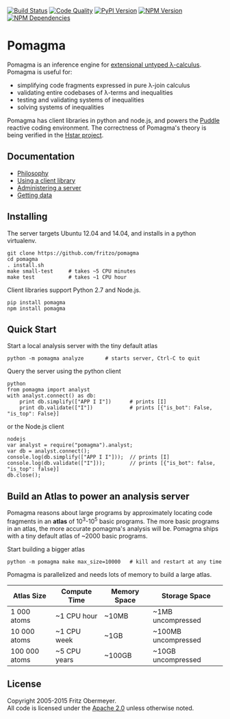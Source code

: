 [![Build Status](https://travis-ci.org/fritzo/pomagma.svg?branch=master)](https://travis-ci.org/fritzo/pomagma)
[![Code Quality](https://scrutinizer-ci.com/g/fritzo/pomagma/badges/quality-score.png?b=master)](https://scrutinizer-ci.com/g/fritzo/pomagma)
[![PyPI Version](https://badge.fury.io/py/pomagma.svg)](https://pypi.python.org/pypi/pomagma)
[![NPM Version](https://badge.fury.io/js/pomagma.svg)](https://badge.fury.io/js/pomagma)
[![NPM Dependencies](https://david-dm.org/fritzo/pomagma.svg)](https://www.npmjs.org/package/pomagma)

# Pomagma

Pomagma is an inference engine for
[extensional untyped &lambda;-calculus](/doc/philosophy.md).
Pomagma is useful for:

* simplifying code fragments expressed in pure &lambda;-join calculus
* validating entire codebases of &lambda;-terms and inequalities
* testing and validating systems of inequalities
* solving systems of inequalities

Pomagma has client libraries in python and node.js, and powers the
[Puddle](https://github.com/fritzo/puddle) reactive coding environment.
The correctness of Pomagma's theory is being verified in the
[Hstar project](https://github.com/fritzo/hstar).

## Documentation

* [Philosophy](/doc/philosophy.md)
* [Using a client library](/doc/client.md)
* [Administering a server](/doc/server.md)
* [Getting data](/doc/data.md)

## Installing

The server targets Ubuntu 12.04 and 14.04, and installs in a python virtualenv.

    git clone https://github.com/fritzo/pomagma
    cd pomagma
    . install.sh
    make small-test     # takes ~5 CPU minutes
    make test           # takes ~1 CPU hour

Client libraries support Python 2.7 and Node.js.

    pip install pomagma
    npm install pomagma

## Quick Start

Start a local analysis server with the tiny default atlas

    python -m pomagma analyze       # starts server, Ctrl-C to quit

Query the server using the python client

    python
    from pomagma import analyst
    with analyst.connect() as db:
        print db.simplify(["APP I I"])      # prints [I]
        print db.validate(["I"])            # prints [{"is_bot": False, "is_top": False}]

or the Node.js client

    nodejs
    var analyst = require("pomagma").analyst;
    var db = analyst.connect();
    console.log(db.simplify(["APP I I"]));  // prints [I]
    console.log(db.validate(["I"]));        // prints [{"is_bot": false, "is_top": false}]
    db.close();

## Build an Atlas to power an analysis server

Pomagma reasons about large programs by approximately locating code fragments
in an **atlas** of 10<sup>3</sup>-10<sup>5</sup> basic programs.
The more basic programs in an atlas,
the more accurate pomagma's analysis will be.
Pomagma ships with a tiny default atlas of ~2000 basic programs.

Start building a bigger atlas

    python -m pomagma make max_size=10000   # kill and restart at any time

Pomagma is parallelized and needs lots of memory to build a large atlas.

| Atlas Size    | Compute Time | Memory Space | Storage Space        |
|---------------|--------------|--------------|----------------------|
| 1 000 atoms   | ~1 CPU hour  | ~10MB        | ~1MB uncompressed    |
| 10 000 atoms  | ~1 CPU week  | ~1GB         | ~100MB uncompressed  |
| 100 000 atoms | ~5 CPU years | ~100GB       | ~10GB uncompressed   |

## License

Copyright 2005-2015 Fritz Obermeyer.<br/>
All code is licensed under the [Apache 2.0](/LICENSE) unless otherwise noted.
